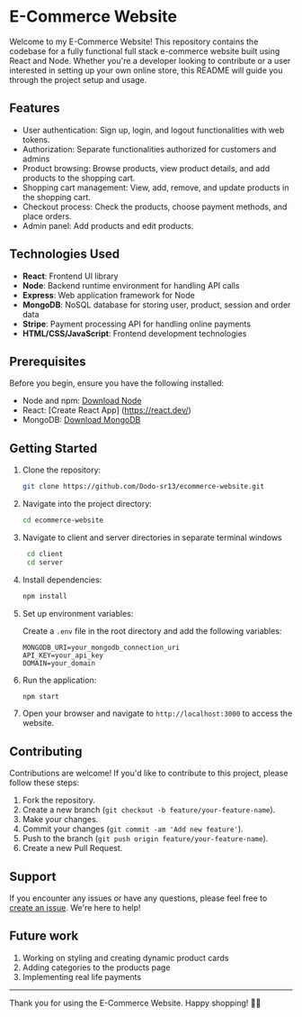 # E-Commerce Website

Welcome to my E-Commerce Website! This repository contains the codebase for a fully functional full stack e-commerce website built using React and Node. Whether you're a developer looking to contribute or a user interested in setting up your own online store, this README will guide you through the project setup and usage.

## Features

- User authentication: Sign up, login, and logout functionalities with web tokens.
- Authorization: Separate functionalities authorized for customers and admins
- Product browsing: Browse products, view product details, and add products to the shopping cart.
- Shopping cart management: View, add, remove, and update products in the shopping cart.
- Checkout process: Check the products, choose payment methods, and place orders.
- Admin panel: Add products and edit products.

## Technologies Used

- **React**: Frontend UI library
- **Node**: Backend runtime environment for handling API calls
- **Express**: Web application framework for Node
- **MongoDB**: NoSQL database for storing user, product, session and order data
- **Stripe**: Payment processing API for handling online payments
- **HTML/CSS/JavaScript**: Frontend development technologies

## Prerequisites

Before you begin, ensure you have the following installed:

- Node and npm: [Download Node](https://nodejs.org/)
- React: [Create React App] (https://react.dev/)
- MongoDB: [Download MongoDB](https://www.mongodb.com/)

## Getting Started

1. Clone the repository:

    ```bash
    git clone https://github.com/Dodo-sr13/ecommerce-website.git
    ```

2. Navigate into the project directory:

    ```bash
    cd ecommerce-website
    ```
3. Navigate to client and server directories in separate terminal windows

   ```bash
    cd client
    cd server
    ```

4. Install dependencies:

    ```bash
    npm install
    ```

5. Set up environment variables:
   
    Create a `.env` file in the root directory and add the following variables:

    ```plaintext
    MONGODB_URI=your_mongodb_connection_uri
    API_KEY=your_api_key
    DOMAIN=your_domain
    ```

6. Run the application:

    ```bash
    npm start
    ```

6. Open your browser and navigate to `http://localhost:3000` to access the website.

## Contributing

Contributions are welcome! If you'd like to contribute to this project, please follow these steps:

1. Fork the repository.
2. Create a new branch (`git checkout -b feature/your-feature-name`).
3. Make your changes.
4. Commit your changes (`git commit -am 'Add new feature'`).
5. Push to the branch (`git push origin feature/your-feature-name`).
6. Create a new Pull Request.


## Support

If you encounter any issues or have any questions, please feel free to [create an issue](https://github.com/Dodo-sr13/ecommerce-website/issues). We're here to help!

## Future work

1. Working on styling and creating dynamic product cards
2. Adding categories to the products page
3. Implementing real life payments

---

Thank you for using the E-Commerce Website. Happy shopping! 🛒🚀
